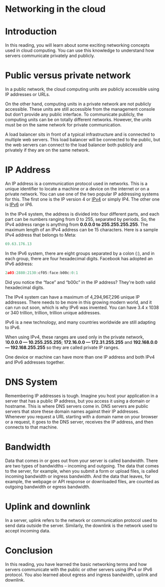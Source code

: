 # Networking in the cloud

# Introduction

In this reading, you will learn about some exciting networking concepts used in cloud computing. You can use this knowledge to understand how servers communicate privately and publicly.

# ****Public versus private network****

In a public network, the cloud computing units are publicly accessible using IP addresses or URLs. 

On the other hand, computing units in a private network are not publicly accessible. These units are still accessible from the management console but don’t provide any public interface. To communicate publicly, the computing units can be on totally different networks. However, the units must be on the same network for private communication.

A load balancer sits in front of a typical infrastructure and is connected to multiple web servers. This load balancer will be connected to the public, but the web servers can connect to the load balancer both publicly and privately if they are on the same network.

# IP Address

An IP address is a communication protocol used in networks. This is a unique identifier to locate a machine or a device on the internet or on a private network. You can use one of the two popular IP addressing systems for this. The first one is the IP version 4 or [IPv4](https://en.wikipedia.org/wiki/Internet_Protocol_version_4) or simply IP4. The other one is [IPv6](https://en.wikipedia.org/wiki/IPv6) or IP6.

In the IPv4 system, the address is divided into four different parts, and each part can be numbers ranging from 0 to 255, separated by periods. So, the IPv4 address range is anything from **0.0.0.0 to 255.255.255.255**. The maximum length of an IPv4 address can be 15 characters. Here is a sample IPv4 address that belongs to Meta:

```jsx
69.63.176.13
```

In the IPv6 system, there are eight groups separated by a colon (:), and in each group, there are four hexadecimal digits. Facebook has adopted an IPv6 address:

```jsx
2a03:2880:2130:cf05:face:b00c:0:1
```

Did you notice the “face” and “b00c” in the IP address? They're both valid hexadecimal digits.

The IPv4 system can have a maximum of 4,294,967,296 unique IP addresses. There needs to be more in this growing modern world, and it can run out soon, which is why IPv6 was invented. You can have 3.4 x 1038 or 340 trillion, trillion, trillion unique addresses.

IPv6 is a new technology, and many countries worldwide are still adapting to IPv6.

When using IPv4, these ranges are used only in the private network, 1**0.0.0.0 — 10.255.255.255**; **172.16.0.0 — 172.31.255.255** and **192.168.0.0 — 192.168.255.255** so they are called private IP ranges.

One device or machine can have more than one IP address and both IPv4 and IPv6 addresses together.

# DNS System

Remembering IP addresses is tough. Imagine you host your application in a server that has a public IP address, but you access it using a domain or hostname. This is where DNS servers come in. DNS servers are public servers that store these domain names against their IP addresses. Whenever you request a URL starting with a domain name on your browser or a request, it goes to the DNS server, receives the IP address, and then connects to that machine.

# Bandwidth

Data that comes in or goes out from your server is called bandwidth. There are two types of bandwidths – incoming and outgoing. The data that comes to the server, for example, when you submit a form or upload files, is called incoming bandwidth or ingress bandwidth. And the data that leaves, for example, the webpage or API response or downloaded files, are counted as outgoing bandwidth or egress bandwidth.

# Uplink and downlink

In a server, uplink refers to the network or communication protocol used to send data outside the server. Similarly, the downlink is the network used to accept incoming data.

# ****Conclusion****

In this reading, you have learned the basic networking terms and how servers communicate with the public or other servers using IPv4 or IPv6 protocol. You also learned about egress and ingress bandwidth, uplink and downlink.